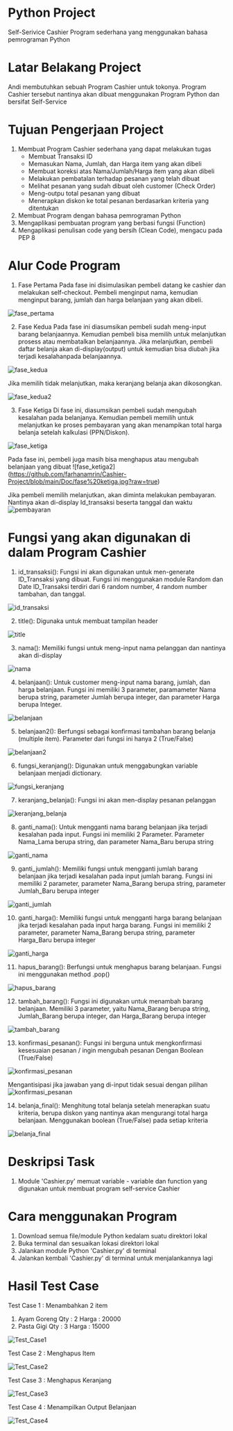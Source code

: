 # Python Project
Self-Serivice Cashier Program sederhana yang menggunakan bahasa pemrograman Python

# Latar Belakang Project
Andi membutuhkan sebuah Program Cashier untuk tokonya. Program Cashier tersebut nantinya akan dibuat menggunakan
Program Python dan bersifat Self-Service

# Tujuan Pengerjaan Project
1. Membuat Program Cashier sederhana yang dapat melakukan tugas
    - Membuat Transaksi ID
    - Memasukan Nama, Jumlah, dan Harga item yang akan dibeli
    - Membuat koreksi atas Nama/Jumlah/Harga item yang akan dibeli
    - Melakukan pembatalan terhadap pesanan yang telah dibuat
    - Melihat pesanan yang sudah dibuat oleh customer (Check Order)
    - Meng-outpu total pesanan yang dibuat 
    - Menerapkan diskon ke total pesanan berdasarkan kriteria yang ditentukan
2. Membuat Program dengan bahasa pemrograman Python 
3. Mengaplikasi pembuatan program yang berbasi fungsi (Function)
4. Mengaplikasi penulisan code yang bersih (Clean Code), mengacu pada PEP 8

# Alur Code Program 
1. Fase Pertama
Pada fase ini disimulasikan pembeli datang ke cashier dan melakukan self-checkout. Pembeli menginput nama, kemudian menginput barang, jumlah
dan harga belanjaan yang akan dibeli.

![fase_pertama](https://github.com/farhanamrin/Cashier-Project/blob/main/Doc/fase%20pertama.jpg?raw=true)

2. Fase Kedua
Pada fase ini diasumsikan pembeli sudah meng-input barang belanjaannya. Kemudian pembeli bisa memilih untuk melanjutkan prosess atau
membatalkan belanjaannya. 
Jika melanjutkan, pembeli daftar belanja akan di-display(output) untuk kemudian bisa diubah jika terjadi kesalahanpada belanjaannya. 

![fase_kedua](https://github.com/farhanamrin/Cashier-Project/blob/main/Doc/fase%20kedua.jpg?raw=true)

Jika memilih tidak melanjutkan, maka keranjang belanja akan dikosongkan.

![fase_kedua2](https://github.com/farhanamrin/Cashier-Project/blob/main/Doc/fase%20kedua%202.jpg?raw=true)

3. Fase Ketiga
Di fase ini, diasumsikan pembeli sudah mengubah kesalahan pada belanjanya. Kemudian pembeli memilih untuk melanjutkan ke proses pembayaran
yang akan menampikan total harga belanja setelah kalkulasi (PPN/Diskon). 

![fase_ketiga](https://github.com/farhanamrin/Cashier-Project/blob/main/Doc/fase%20ketiga.jpg?raw=true)

Pada fase ini, pembeli juga masih bisa menghapus atau mengubah belanjaan yang dibuat
![fase_ketiga2] (https://github.com/farhanamrin/Cashier-Project/blob/main/Doc/fase%20ketiga.jpg?raw=true)

Jika pembeli memilih melanjutkan, akan diminta melakukan pembayaran. Nantinya akan di-display Id_transaksi beserta tanggal dan waktu
![pembayaran](https://github.com/farhanamrin/Cashier-Project/blob/main/Doc/pembayaran.jpg?raw=true)

# Fungsi yang akan digunakan di dalam Program Cashier
1. id_transaksi(): 
Fungsi ini akan digunakan untuk men-generate ID_Transaksi yang dibuat. Fungsi ini menggunakan module Random dan Date ID_Transaksi terdiri dari 6 random number,
4 random number tambahan, dan tanggal.

![id_transaksi](https://github.com/farhanamrin/Cashier-Project/blob/main/Doc/Id%20Transaksi.jpg?raw=true)

2. title(): 
Digunaka untuk membuat tampilan header

![title](https://github.com/farhanamrin/Cashier-Project/blob/main/Doc/Title.jpg?raw=true)

3. nama(): 
Memiliki fungsi untuk meng-input nama pelanggan dan nantinya akan di-display

![nama](https://github.com/farhanamrin/Cashier-Project/blob/main/Doc/Nama.jpg?raw=true)

4. belanjaan(): 
Untuk customer meng-input nama barang, jumlah, dan harga belanjaan. Fungsi ini memiliki 3 parameter, paramameter Nama berupa string,
parameter Jumlah berupa integer, dan parameter Harga berupa Integer.

![belanjaan](https://github.com/farhanamrin/Cashier-Project/blob/main/Doc/Belanjaan.jpg?raw=true)

5. belanjaan2(): 
Berfungsi sebagai konfirmasi tambahan barang belanja (multiple item). Parameter dari fungsi ini hanya 2 (True/False)

![belanjaan2](https://github.com/farhanamrin/Cashier-Project/blob/main/Doc/belanjaan2.jpg?raw=true)

6. fungsi_keranjang(): 
Digunakan untuk menggabungkan variable belanjaan menjadi dictionary.

![fungsi_keranjang](https://github.com/farhanamrin/Cashier-Project/blob/main/Doc/fungsi%20keranjang.jpg?raw=true)

7. keranjang_belanja(): 
Fungsi ini akan men-display pesanan pelanggan

![keranjang_belanja](https://github.com/farhanamrin/Cashier-Project/blob/main/Doc/keranjang%20belanja.jpg?raw=true)

8. ganti_nama(): 
Untuk mengganti nama barang belanjaan jika terjadi kesalahan pada input. Fungsi ini memiliki 2 Parameter.
Parameter Nama_Lama berupa string, dan parameter Nama_Baru berupa string

![ganti_nama](https://github.com/farhanamrin/Cashier-Project/blob/main/Doc/ganti%20nama.jpg?raw=true)

9. ganti_jumlah(): 
Memiliki fungsi untuk mengganti jumlah barang belanjaan jika terjadi kesalahan pada input jumlah barang. Fungsi ini memiliki
2 parameter, parameter Nama_Barang berupa string, parameter Jumlah_Baru berupa integer

![ganti_jumlah](https://github.com/farhanamrin/Cashier-Project/blob/main/Doc/ganti%20jumlah.jpg?raw=true)

10. ganti_harga(): 
Memiliki fungsi untuk mengganti harga barang belanjaan jika terjadi kesalahan pada input harga barang. Fungsi ini memiliki
2 parameter, parameter Nama_Barang berupa string, parameter Harga_Baru berupa integer

![ganti_harga](https://github.com/farhanamrin/Cashier-Project/blob/main/Doc/ganti%20harga.jpg?raw=true)

11. hapus_barang(): 
Berfungsi untuk menghapus barang belanjaan. Fungsi ini menggunakan method .pop()

![hapus_barang](https://github.com/farhanamrin/Cashier-Project/blob/main/Doc/hapus%20barang.jpg?raw=true)

12. tambah_barang(): 
Fungsi ini digunakan untuk menambah barang belanjaan. Memiliki 3 parameter, yaitu Nama_Barang berupa string, Jumlah_Barang
berupa integer, dan Harga_Barang berupa integer

![tambah_barang](https://github.com/farhanamrin/Cashier-Project/blob/main/Doc/tambah%20barang.jpg?raw=true)

13. konfirmasi_pesanan(): 
Fungsi ini berguna untuk mengkonfirmasi kesesuaian pesanan / ingin mengubah pesanan Dengan Boolean (True/False)

![konfirmasi_pesanan](https://github.com/farhanamrin/Cashier-Project/blob/main/Doc/konfirmasi%20pesanan.jpg?raw=true)

Mengantisipasi jika jawaban yang di-input tidak sesuai dengan pilihan
![konfirmasi_pesanan](https://github.com/farhanamrin/Cashier-Project/blob/main/Doc/konfirmasi%20pesanan%202.jpg?raw=true)

14. belanja_final(): 
Menghitung total belanja setelah menerapkan suatu kriteria, berupa diskon yang nantinya akan mengurangi total harga belanjaan.
Menggunakan boolean (True/False) pada setiap kriteria

![belanja_final](https://github.com/farhanamrin/Cashier-Project/blob/main/Doc/belanja%20final.jpg?raw=true)

# Deskripsi Task
1. Module 'Cashier.py' memuat variable - variable dan function yang digunakan untuk membuat program self-service Cashier

# Cara menggunakan Program
1. Download semua file/module Python kedalam suatu direktori lokal
2. Buka terminal dan sesuaikan lokasi direktori lokal
3. Jalankan module Python 'Cashier.py' di terminal
4. Jalankan kembali 'Cashier.py' di terminal untuk menjalankannya lagi

# Hasil Test Case
Test Case 1 : Menambahkan 2 item
1. Ayam Goreng Qty : 2 Harga : 20000
2. Pasta Gigi Qty : 3 Harga : 15000

![Test_Case1](https://github.com/farhanamrin/Cashier-Project/blob/main/Doc/Test%20Case%201.jpg?raw=true)

Test Case 2 : Menghapus Item

![Test_Case2](https://github.com/farhanamrin/Cashier-Project/blob/main/Doc/Test%20Case%202.jpg?raw=true)

Test Case 3 : Menghapus Keranjang

![Test_Case3](https://github.com/farhanamrin/Cashier-Project/blob/main/Doc/Test%20Case%203.jpg?raw=true)

Test Case 4 : Menampilkan Output Belanjaan

![Test_Case4](https://github.com/farhanamrin/Cashier-Project/blob/main/Doc/Test%20Case%204.jpg?raw=true)
